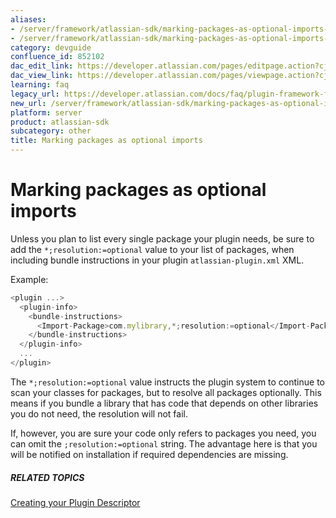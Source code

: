 ```yaml
---
aliases:
- /server/framework/atlassian-sdk/marking-packages-as-optional-imports-852102.html
- /server/framework/atlassian-sdk/marking-packages-as-optional-imports-852102.md
category: devguide
confluence_id: 852102
dac_edit_link: https://developer.atlassian.com/pages/editpage.action?cjm=wozere&pageId=852102
dac_view_link: https://developer.atlassian.com/pages/viewpage.action?cjm=wozere&pageId=852102
learning: faq
legacy_url: https://developer.atlassian.com/docs/faq/plugin-framework-faq/marking-packages-as-optional-imports
new_url: /server/framework/atlassian-sdk/marking-packages-as-optional-imports
platform: server
product: atlassian-sdk
subcategory: other
title: Marking packages as optional imports
---
```

# Marking packages as optional imports

Unless you plan to list every single package your plugin needs, be sure to add the `*;resolution:=optional` value to your list of packages, when including bundle instructions in your plugin `atlassian-plugin.xml` XML.

Example:

``` javascript
<plugin ...>
  <plugin-info>
    <bundle-instructions>
      <Import-Package>com.mylibrary,*;resolution:=optional</Import-Package>
    </bundle-instructions>
  </plugin-info>
  ...
</plugin>
```

The `*;resolution:=optional` value instructs the plugin system to continue to scan your classes for packages, but to resolve all packages optionally. This means if you bundle a library that has code that depends on other libraries you do not need, the resolution will not fail.

If, however, you are sure your code only refers to packages you need, you can omit the `;resolution:=optional` string. The advantage here is that you will be notified on installation if required dependencies are missing.

##### RELATED TOPICS

[Creating your Plugin Descriptor](https://developer.atlassian.com/display/PLUGINFRAMEWORK/Creating+your+Plugin+Descriptor)




































